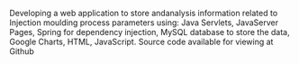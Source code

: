 Developing a web application to store andanalysis information related to Injection moulding process parameters using: 
Java Servlets,
JavaServer Pages,
Spring for dependency injection,
MySQL database to store the data,
Google Charts,
HTML,
JavaScript.
Source code available for viewing at Github
